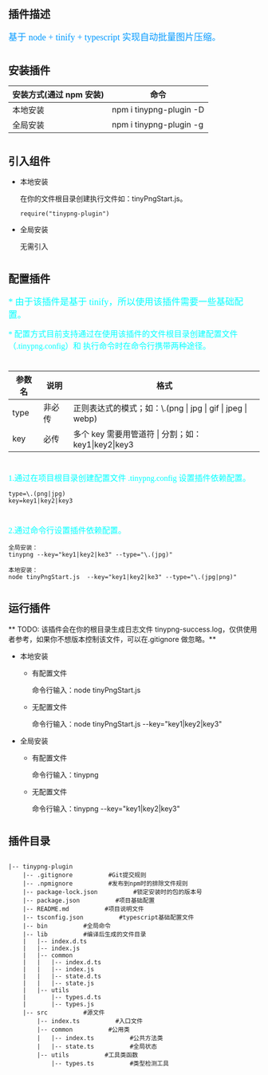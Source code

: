 ## 插件描述

<font color=#0099ff size=4 face="微软雅黑">基于 node + tinify + typescript 实现自动批量图片压缩。</font>

#

## 安装插件

| 安装方式(通过 npm 安装) | 命令                    |
| ----------------------- | ----------------------- |
| 本地安装                | npm i tinypng-plugin -D |
| 全局安装                | npm i tinypng-plugin -g |

#

## 引入组件

- 本地安装

  在你的文件根目录创建执行文件如：tinyPngStart.js。

  ```
  require("tinypng-plugin")
  ```

- 全局安装

  无需引入

#

## 配置插件

<font color=#00ffff size=4 face="微软雅黑">\* 由于该插件是基于 tinify，所以使用该插件需要一些基础配置。</font>

<font color=#00ffff size=3 face="微软雅黑">
    * 配置方式目前支持通过在使用该插件的文件根目录创建配置文件（.tinypng.config）和 执行命令时在命令行携带两种途径。
</font>

#

| 参数名 | 说明   | 格式                                                         |
| ------ | ------ | ------------------------------------------------------------ |
| type   | 非必传 | 正则表达式的模式；如：\\.(png \| jpg \| gif \| jpeg \| webp) |
| key    | 必传   | 多个 key 需要用管道符 \| 分割；如： key1\|key2\|key3         |

#

<font color=#00ffff size=3 face="微软雅黑">1.通过在项目根目录创建配置文件 .tinypng.config 设置插件依赖配置。</font>

```
type=\.(png|jpg)
key=key1|key2|key3
```

#

<font color=#00ffff size=3 face="微软雅黑">2.通过命令行设置插件依赖配置。</font>

```
全局安装：
tinypng --key="key1|key2|ke3" --type="\.(jpg)"

本地安装：
node tinyPngStart.js  --key="key1|key2|ke3" --type="\.(jpg|png)"
```

#

## 运行插件

** TODO: 该插件会在你的根目录生成日志文件 tinypng-success.log，仅供使用者参考，如果你不想版本控制该文件，可以在.gitignore 做忽略。**

- 本地安装

  - 有配置文件

    命令行输入：node tinyPngStart.js

  - 无配置文件

    命令行输入：node tinyPngStart.js --key="key1|key2|key3"

- 全局安装

  - 有配置文件

    命令行输入：tinypng

  - 无配置文件

    命令行输入：tinypng --key="key1|key2|key3"

#

## 插件目录

```

|-- tinypng-plugin
    |-- .gitignore          #Git提交规则
    |-- .npmignore          #发布到npm时的排除文件规则
    |-- package-lock.json          #锁定安装时的包的版本号
    |-- package.json          #项目基础配置
    |-- README.md          #项目说明文件
    |-- tsconfig.json          #typescript基础配置文件
    |-- bin          #全局命令
    |-- lib          #编译后生成的文件目录
    |   |-- index.d.ts
    |   |-- index.js
    |   |-- common
    |   |   |-- index.d.ts
    |   |   |-- index.js
    |   |   |-- state.d.ts
    |   |   |-- state.js
    |   |-- utils
    |       |-- types.d.ts
    |       |-- types.js
    |-- src          #源文件
        |-- index.ts          #入口文件
        |-- common          #公用类
        |   |-- index.ts          #公共方法类
        |   |-- state.ts          #全局状态
        |-- utils          #工具类函数
            |-- types.ts          #类型检测工具

```
